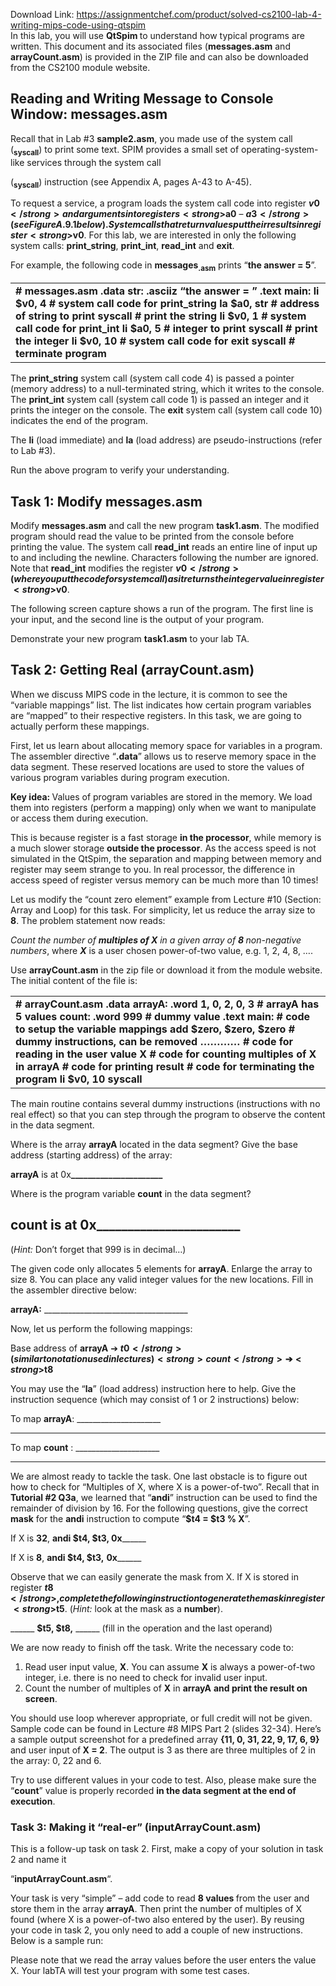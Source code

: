 Download Link: https://assignmentchef.com/product/solved-cs2100-lab-4-writing-mips-code-using-qtspim
<br>
In this lab, you will use <strong>QtSpim </strong>to understand how typical programs are written. This document and its associated files (<strong>messages.asm</strong> and <strong>arrayCount.asm</strong>) is provided in the ZIP file and can also be downloaded from the CS2100 module website.

<h2>Reading and Writing Message to Console Window: messages.asm</h2>

Recall that in Lab #3 <strong>sample2.asm</strong>, you made use of the system call (<strong><sub>syscall</sub></strong>) to print some text. SPIM provides a small set of operating-system-like services through the system call

(<strong><sub>syscall</sub></strong>) instruction (see Appendix A, pages A-43 to A-45).




To request a service, a program loads the system call code into register <strong>$v0</strong> and arguments into registers <strong>$a0</strong> – <strong>$a3</strong> (see Figure A.9.1 below).  System calls that return values put their results in register <strong>$v0</strong>. For this lab, we are interested in only the following system calls: <strong>print_string</strong>, <strong>print_int</strong>, <strong>read_int</strong> and <strong>exit</strong>.







For example, the following code in <strong>messages</strong><strong><sub>.asm</sub></strong> prints “<strong>the answer = 5</strong>”.

<table width="520">

 <tbody>

  <tr>

   <td width="520"><strong># messages.asm </strong><strong>  .data  </strong><strong>str: .asciiz “the answer = ” </strong><strong>  .text  main:      li   $v0, 4    </strong><strong># system call code for print_string</strong><strong>     la   $a0, str  </strong><strong># address of string to print </strong><strong>    syscall        </strong><strong># print the string</strong><strong> </strong><strong>    li   $v0, 1    </strong><strong># system call code for print_int</strong><strong>     li   $a0, 5    </strong><strong># integer to print</strong><strong>     syscall        </strong><strong># print the integer</strong><strong> </strong><strong>    li   $v0, 10   </strong><strong># system call code for exit</strong><strong>     syscall        </strong><strong># terminate program</strong></td>

  </tr>

 </tbody>

</table>




The <strong>print_string</strong> system call (system call code 4) is passed a pointer (memory address) to a null-terminated string, which it writes to the console. The <strong>print_int</strong> system call (system call code 1) is passed an integer and it prints the integer on the console. The <strong>exit</strong> system call (system call code 10) indicates the end of the program.

The <strong>li</strong> (load immediate) and <strong>la</strong> (load address) are pseudo-instructions (refer to Lab #3).

Run the above program to verify your understanding.




<h2>Task 1: Modify messages.asm</h2>

Modify <strong>messages.asm</strong> and call the new program <strong>task1.asm</strong>. The modified program should read the value to be printed from the console before printing the value. The system call <strong>read_int</strong> reads an entire line of input up to and including the newline. Characters following the number are ignored. Note that <strong>read_int</strong> modifies the register <strong>$v0</strong> (where you put the code for system call) as it returns the integer value in register <strong>$v0</strong>.




The following screen capture shows a run of the program. The first line is your input, and the second line is the output of your program.




Demonstrate your new program <strong>task1.asm</strong> to your lab TA.

<h2>Task 2: Getting Real (arrayCount.asm)</h2>

When we discuss MIPS code in the lecture, it is common to see the “variable mappings” list. The list indicates how certain program variables are “mapped” to their respective registers. In this task, we are going to actually perform these mappings.

First, let us learn about allocating memory space for variables in a program. The assembler directive “<strong>.data</strong>” allows us to reserve memory space in the data segment. These reserved locations are used to store the values of various program variables during program execution.

<strong>Key idea: </strong>Values of program variables are stored in the memory. We load them into registers (perform a mapping) only when we want to manipulate or access them during execution.

<strong> </strong>

This is because register is a fast storage <strong>in the processor</strong>, while memory is a much slower storage <strong>outside the processor</strong>. As the access speed is not simulated in the QtSpim, the separation and mapping between memory and register may seem strange to you. In real processor, the difference in access speed of register versus memory can be much more than 10 times!

Let us modify the “count zero element” example from Lecture #10 (Section: Array and Loop) for this task. For simplicity, let us reduce the array size to <strong>8</strong>. The problem statement now reads:

<em>Count the number of <strong>multiples of X</strong> in a given array of <strong>8 </strong>non-negative numbers</em>, where <strong><em>X</em></strong> is a user chosen power-of-two value, e.g. 1, 2, 4, 8, ….




Use <strong>arrayCount.asm</strong> in the zip file or download it from the module website. The initial content of the file is:




<table width="573">

 <tbody>

  <tr>

   <td width="573"><strong># arrayCount.asm </strong><strong>        .data  </strong><strong>arrayA: .word 1, 0, 2, 0, 3   </strong><strong># arrayA has 5 values</strong> <strong>count:  .word 999       </strong><strong># dummy value</strong><strong> </strong><strong>        .text main: </strong><strong>     </strong><strong># code to setup the variable mappings</strong><strong>     add $zero, $zero, $zero </strong><strong># dummy instructions, can be removed</strong><strong>     ………… </strong><strong>     </strong><strong># code for reading in the user value X</strong><strong>     </strong><strong># code for counting multiples of X in arrayA </strong><strong> </strong><strong>     </strong><strong># code for printing result</strong><strong>     </strong><strong># code for terminating the program </strong><strong>     li  $v0, 10      syscall </strong></td>

  </tr>

 </tbody>

</table>




The main routine contains several dummy instructions (instructions with no real effect) so that you can step through the program to observe the content in the data segment.







Where is the array <strong>arrayA</strong> located in the data segment? Give the base address (starting address) of the array:




<strong>arrayA</strong> is at 0x<strong>______________________</strong>




Where is the program variable <strong>count</strong> in the data segment?




<h2>count is at 0x_______________________</h2>




(<em>Hint:</em> Don’t forget that 999 is in decimal…)




The given code only allocates 5 elements for <strong>arrayA</strong>. Enlarge the array to size 8. You can place any valid integer values for the new locations. Fill in the assembler directive below:




<strong>arrayA:</strong>  ____________________________________







Now, let us perform the following mappings:




Base address of <strong>arrayA</strong> ➔ <strong>$t0</strong> (similar to notation used in lectures)  <strong>count</strong>   ➔ <strong>$t8 </strong>

<strong> </strong>

You may use the “<strong>la</strong>” (load address) instruction here to help. Give the instruction sequence (which may consist of 1 or 2 instructions) below:




To map <strong>arrayA</strong>:        _____________________

_____________________




To map <strong>count</strong> :  _____________________

_____________________




We are almost ready to tackle the task. One last obstacle is to figure out how to check for “Multiples of X, where X is a power-of-two”. Recall that in <strong>Tutorial #2 Q3a</strong>, we learned that “<strong>andi</strong>” instruction can be used to find the remainder of division by 16. For the following questions, give the correct <strong>mask</strong> for the <strong>andi</strong> instruction to compute “<strong>$t4 = $t3 % X</strong>”.




If X is <strong>32</strong>,  <strong>andi $t4, $t3, 0x</strong>______




If X is <strong>8</strong>,    <strong>andi $t4, $t3,</strong> <strong>0x</strong>______




Observe that we can easily generate the mask from X. If X is stored in register <strong>$t8</strong>, complete the following instruction to generate the mask in register <strong>$t5</strong>. (<em>Hint:</em> look at the mask as a <strong>number</strong>).




______ <strong>$t5, $t8,</strong> ______ (fill in the operation and the last operand)




We are now ready to finish off the task. Write the necessary code to:

<ol>

 <li>Read user input value, <strong>X</strong>. You can assume <strong>X</strong> is always a power-of-two integer, i.e. there is no need to check for invalid user input.</li>

 <li>Count the number of multiples of <strong>X</strong> in <strong>arrayA</strong> <strong>and print the result on screen</strong>.</li>

</ol>




You should use loop wherever appropriate, or full credit will not be given. Sample code can be found in Lecture #8 MIPS Part 2 (slides 32-34). Here’s a sample output screenshot for a predefined array <strong>{11, 0, 31, 22, 9, 17, 6, 9} </strong>and user input of<strong> X = 2</strong>.  The output is 3 as there are three multiples of 2 in the array: 0, 22 and 6.




Try to use different values in your code to test. Also, please make sure the “<strong>count</strong>” value is properly recorded <strong>in the data segment at the end of execution</strong>.




<h3>Task 3: Making it “real-er” (inputArrayCount.asm)</h3>

This is a follow-up task on task 2. First, make a copy of your solution in task 2 and name it

“<strong>inputArrayCount.asm</strong>“.

Your task is very “simple” – add code to read <strong>8 values </strong>from the user and store them in the array <strong>arrayA</strong>. Then print the number of multiples of X found (where X is a power-of-two also entered by the user). By reusing your code in task 2, you only need to add a couple of new instructions. Below is a sample run:

Please note that we read the array values before the user enters the value X. Your labTA will test your program with some test cases.